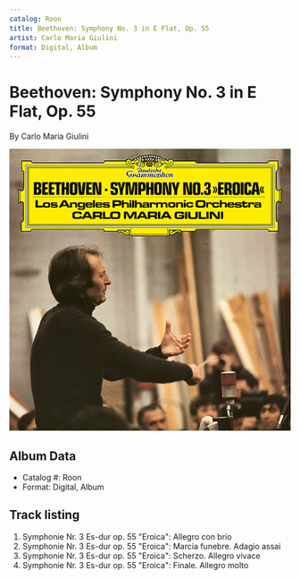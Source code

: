 ```yaml
---
catalog: Roon
title: Beethoven: Symphony No. 3 in E Flat, Op. 55
artist: Carlo Maria Giulini
format: Digital, Album
---
```


# Beethoven: Symphony No. 3 in E Flat, Op. 55

By Carlo Maria Giulini

![](../../assets/albumcovers/Carlo_Maria_Giulini-Beethoven-_Symphony_No_3_in_E_Flat__Op_55.png)

## Album Data

- Catalog #: Roon
- Format: Digital, Album


## Track listing


1. Symphonie Nr. 3 Es-dur op. 55 "Eroica": Allegro con brio
2. Symphonie Nr. 3 Es-dur op. 55 "Eroica": Marcia funebre. Adagio assai
3. Symphonie Nr. 3 Es-dur op. 55 "Eroica": Scherzo. Allegro vivace
4. Symphonie Nr. 3 Es-dur op. 55 "Eroica": Finale. Allegro molto

